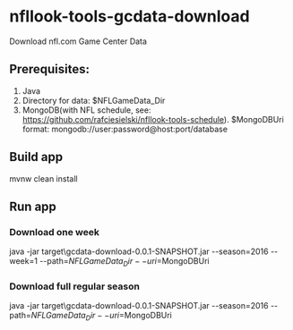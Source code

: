 # nfllook-tools-gcdata-download
Download nfl.com Game Center Data

## Prerequisites:
1. Java
2. Directory for data: $NFLGameData_Dir
3. MongoDB(with NFL schedule, see: https://github.com/rafciesielski/nfllook-tools-schedule). 
   $MongoDBUri format: mongodb://user:password@host:port/database

## Build app
mvnw clean install

## Run app
### Download one week
java -jar target\gcdata-download-0.0.1-SNAPSHOT.jar --season=2016 --week=1 --path=$NFLGameData_Dir --uri=$MongoDBUri

### Download full regular season
java -jar target\gcdata-download-0.0.1-SNAPSHOT.jar --season=2016 --path=$NFLGameData_Dir --uri=$MongoDBUri
